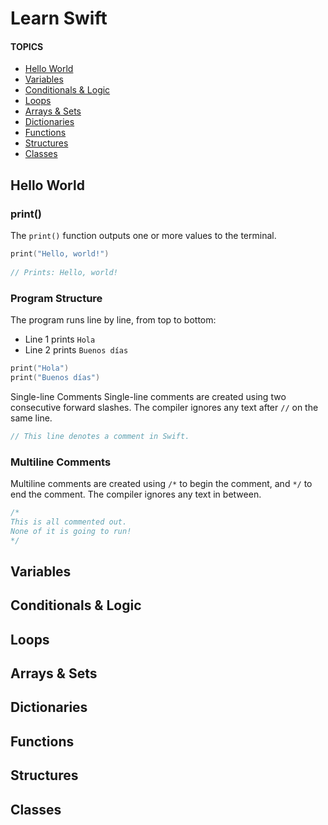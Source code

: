 # Learn Swift
#### TOPICS
* [Hello World](#hello)
* [Variables](#variables)
* [Conditionals & Logic](#condition)
* [Loops](#loops)
* [Arrays & Sets](#arrays)
* [Dictionaries](#dictionaries)
* [Functions](#functions)
* [Structures](#structures)
* [Classes](#classes)
## Hello World <a name="hello"></a>
### print()
The `print()` function outputs one or more values to the terminal.
```swift
print("Hello, world!")
 
// Prints: Hello, world!
```
### Program Structure
The program runs line by line, from top to bottom:

* Line 1 prints `Hola`
* Line 2 prints `Buenos días`
```swift
print("Hola")
print("Buenos días")
```
Single-line Comments
Single-line comments are created using two consecutive forward slashes. The compiler ignores any text after `//` on the same line.
```swift
// This line denotes a comment in Swift.
```
### Multiline Comments
Multiline comments are created using `/*` to begin the comment, and `*/` to end the comment. The compiler ignores any text in between.
```swift
/* 
This is all commented out.
None of it is going to run!
*/
```
## Variables <a name="variables"></a>

## Conditionals & Logic <a name="condition"></a>

## Loops <a name="loops"></a>

## Arrays & Sets <a name="arrays"></a>

## Dictionaries <a name="dictionaries"></a>

## Functions <a name="functions"></a>

## Structures <a name="structures"></a>

## Classes <a name="classes"></a>
